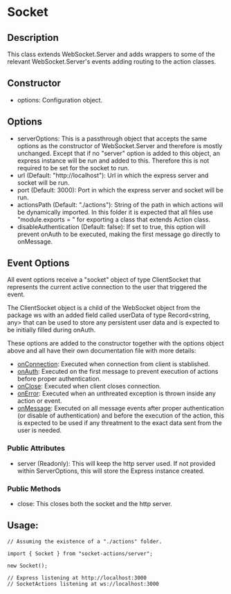 # Socket

## Description

This class extends WebSocket.Server and adds wrappers to some of the relevant WebSocket.Server's events adding routing to the action classes.

## Constructor

- options: Configuration object.

## Options

- serverOptions: This is a passthrough object that accepts the same options as the constructor of WebSocket.Server and therefore is mostly unchanged. Except that if no "server" option is added to this object, an express instance will be run and added to this. Therefore this is not required to be set for the socket to run.
- url (Default: "http://localhost"): Url in which the express server and socket will be run.
- port (Default: 3000): Port in which the express server and socket will be run.
- actionsPath (Default: "./actions"): String of the path in which actions will be dynamically imported. In this folder it is expected that all files use "module.exports = " for exporting a class that extends Action class.
- disableAuthentication (Default: false): If set to true, this option will prevent onAuth to be executed, making the first message go directly to onMessage.

## Event Options

All event options receive a "socket" object of type ClientSocket that represents the current active connection to the user that triggered the event.

The ClientSocket object is a child of the WebSocket object from the package ws with an added field called userData of type Record<string, any> that can be used to store any persistent user data and is expected to be initially filled during onAuth.

These options are added to the constructor together with the options object above and all have their own documentation file with more details:

- [onConnection](/docs/server/socketEvents/onConnection.md): Executed when connection from client is stablished.
- [onAuth](/docs/server/socketEvents/onAuth.md): Executed on the first message to prevent execution of actions before proper authentication.
- [onClose](/docs/server/socketEvents/onClose.md): Executed when client closes connection.
- [onError](/docs/server/socketEvents/onError.md): Executed when an unthreated exception is thrown inside any action or event.
- [onMessage](/docs/server/socketEvents/onMessage.md): Executed on all message events after proper authentication (or disable of authentication) and before the execution of the action, this is expected to be used if any threatment to the exact data sent from the user is needed.

### Public Attributes

- server (Readonly): This will keep the http server used. If not provided within ServerOptions, this will store the Express instance created.

### Public Methods

- close: This closes both the socket and the http server.

## Usage:

```
// Assuming the existence of a "./actions" folder.

import { Socket } from "socket-actions/server";

new Socket();

// Express listening at http://localhost:3000
// SocketActions listening at ws://localhost:3000
```
